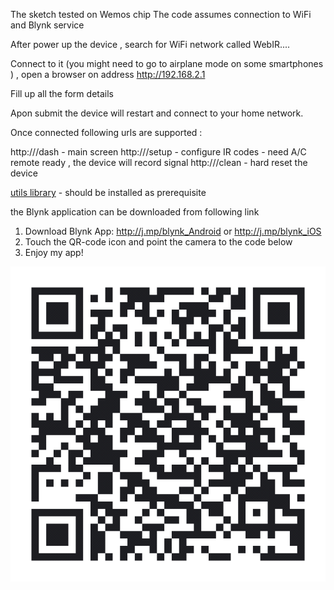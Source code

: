 The sketch tested on Wemos chip
The code assumes connection to WiFi and Blynk service

After power up the device , search for WiFi network called WebIR....

Connect to it (you might need to go to airplane mode on some smartphones ) , open a browser on address http://192.168.2.1

Fill up all the form details

Apon submit the device will restart and connect to your home network.

Once connected following urls are supported :

http://<ip>/dash - main screen
http://<ip>/setup - configure IR codes - need A/C remote ready , the device will record signal
http://<ip>/clean - hard reset the device
  
[utils library](https://github.com/rolo-repo/arduino-utils) - should be installed as prerequisite

the Blynk application can be downloaded from following link 

1. Download Blynk App: http://j.mp/blynk_Android or http://j.mp/blynk_iOS
2. Touch the QR-code icon and point the camera to the code below
3. Enjoy my app!

![The App](https://github.com/rolo-repo/remote_air_conditioner/blob/master/AC_ControllerApp.png)
